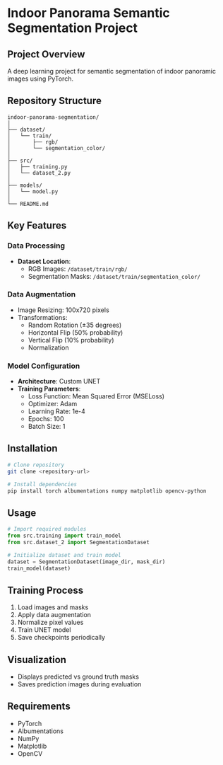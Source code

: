 # Indoor Panorama Semantic Segmentation Project

## Project Overview
A deep learning project for semantic segmentation of indoor panoramic images using PyTorch.

## Repository Structure
```
indoor-panorama-segmentation/
│
├── dataset/
│   └── train/
│       ├── rgb/
│       └── segmentation_color/
│
├── src/
│   ├── training.py
│   └── dataset_2.py
│
├── models/
│   └── model.py
│
└── README.md
```

## Key Features

### Data Processing
- **Dataset Location**:
  - RGB Images: `/dataset/train/rgb/`
  - Segmentation Masks: `/dataset/train/segmentation_color/`

### Data Augmentation
- Image Resizing: 100x720 pixels
- Transformations:
  - Random Rotation (±35 degrees)
  - Horizontal Flip (50% probability)
  - Vertical Flip (10% probability)
  - Normalization

### Model Configuration
- **Architecture**: Custom UNET
- **Training Parameters**:
  - Loss Function: Mean Squared Error (MSELoss)
  - Optimizer: Adam
  - Learning Rate: 1e-4
  - Epochs: 100
  - Batch Size: 1

## Installation
```bash
# Clone repository
git clone <repository-url>

# Install dependencies
pip install torch albumentations numpy matplotlib opencv-python
```

## Usage
```python
# Import required modules
from src.training import train_model
from src.dataset_2 import SegmentationDataset

# Initialize dataset and train model
dataset = SegmentationDataset(image_dir, mask_dir)
train_model(dataset)
```

## Training Process
1. Load images and masks
2. Apply data augmentation
3. Normalize pixel values
4. Train UNET model
5. Save checkpoints periodically

## Visualization
- Displays predicted vs ground truth masks
- Saves prediction images during evaluation

## Requirements
- PyTorch
- Albumentations
- NumPy
- Matplotlib
- OpenCV

